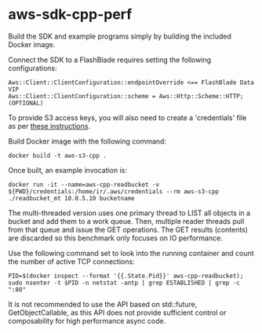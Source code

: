 # aws-sdk-cpp-perf

Build the SDK and example programs simply by building the included Docker image.

Connect the SDK to a FlashBlade requires setting the following configurations:
```
Aws::Client::ClientConfiguration::endpointOverride <== FlashBlade Data VIP
Aws::Client::ClientConfiguration::scheme = Aws::Http::Scheme::HTTP;  (OPTIONAL)
```

To provide S3 access keys, you will also need to create a 'credentials' file as
per [these
instructions](https://docs.aws.amazon.com/sdk-for-cpp/v1/developer-guide/credentials.html).

Build Docker image with the following command:
```
docker build -t aws-s3-cpp .
```

Once built, an example invocation is:
```
docker run -it --name=aws-cpp-readbucket -v ${PWD}/credentials:/home/ir/.aws/credentials --rm aws-s3-cpp ./readbucket_mt 10.0.5.10 bucketname
```

The multi-threaded version uses one primary thread to LIST all objects in a
bucket and add them to a work queue. Then, multiple reader threads pull from
that queue and issue the GET operations. The GET results (contents) are
discarded so this benchmark only focuses on IO performance.

Use the following command set to look into the running container and count the
number of active TCP connections:
```
PID=$(docker inspect --format '{{.State.Pid}}' aws-cpp-readbucket); sudo nsenter -t $PID -n netstat -antp | grep ESTABLISHED | grep -c ":80"
```

It is not recommended to use the API based on std::future, GetObjectCallable,
as this API does not provide sufficient control or composability for high
performance async code.
